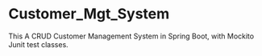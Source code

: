# Customer_Mgt_System

This A CRUD Customer Management System in Spring Boot, with Mockito Junit test classes. 
